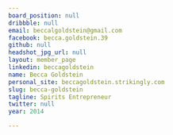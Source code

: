 ```yaml
---
board_position: null
dribbble: null
email: beccalgoldstein@gmail.com
facebook: becca.goldstein.39
github: null
headshot_jpg_url: null
layout: member_page
linkedin: beccagoldstein
name: Becca Goldstein
personal_site: beccagoldstein.strikingly.com
slug: becca-goldstein
tagline: Spirits Entrepreneur
twitter: null
year: 2014

---
```

